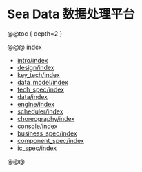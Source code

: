 # Sea Data 数据处理平台

@@toc { depth=2 }

@@@ index

* [intro/index](intro/index.md)
* [design/index](design/index.md)
* [key_tech/index](key_tech/index.md)
* [data_model/index](data_model/index.md)
* [tech_spec/index](tech_spec/index.md)
* [data/index](data/index.md)
* [engine/index](engine/index.md)
* [scheduler/index](scheduler/index.md)
* [choreography/index](choreography/index.md)
* [console/index](console/index.md)
* [business_spec/index](business_spec/index.md)
* [component_spec/index](component_spec/index.md)
* [ic_spec/index](ic_spec/index.md)

@@@

<!-- - 作者：杨景（羊八井，yangbajing at gmail com） -->
<!-- - 官网：[http://sea-data.yangbajing.me](http://sea-data.yangbajing.me) -->
